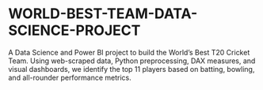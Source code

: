 # WORLD-BEST-TEAM-DATA-SCIENCE-PROJECT
A Data Science and Power BI project to build the World’s Best T20 Cricket Team. Using web-scraped data, Python preprocessing, DAX measures, and visual dashboards, we identify the top 11 players based on batting, bowling, and all-rounder performance metrics.
